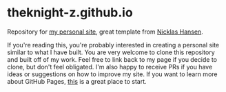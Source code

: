 # theknight-z.github.io
Repository for [my personal site](https://theknight-z.github.io/), great template from [Nicklas Hansen](https://nicklashansen.github.io/).

If you're reading this, you're probably interested in creating a personal site similar to what I have built. You are very welcome to clone this repository and built off of my work. Feel free to link back to my page if you decide to clone, but don't feel obligated. I'm also happy to receive PRs if you have ideas or suggestions on how to improve my site. If you want to learn more about GitHub Pages, [this](https://pages.github.com/) is a great place to start.
